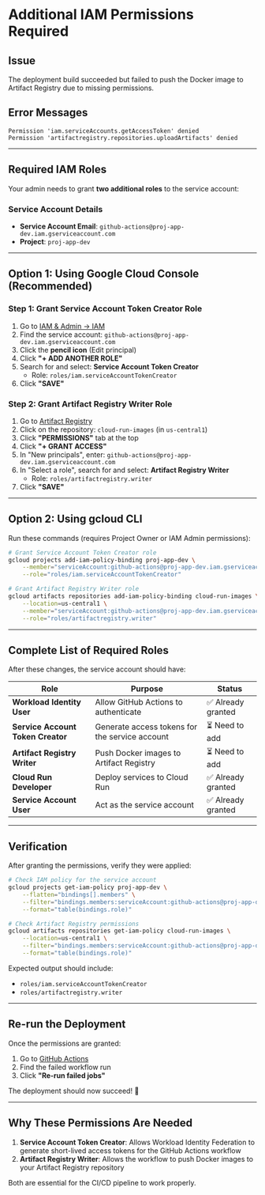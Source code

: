 # Additional IAM Permissions Required

## Issue
The deployment build succeeded but failed to push the Docker image to Artifact Registry due to missing permissions.

## Error Messages
```
Permission 'iam.serviceAccounts.getAccessToken' denied
Permission 'artifactregistry.repositories.uploadArtifacts' denied
```

---

## Required IAM Roles

Your admin needs to grant **two additional roles** to the service account:

### Service Account Details
- **Service Account Email**: `github-actions@proj-app-dev.iam.gserviceaccount.com`
- **Project**: `proj-app-dev`

---

## Option 1: Using Google Cloud Console (Recommended)

### Step 1: Grant Service Account Token Creator Role

1. Go to [IAM & Admin → IAM](https://console.cloud.google.com/iam-admin/iam?project=proj-app-dev)
2. Find the service account: `github-actions@proj-app-dev.iam.gserviceaccount.com`
3. Click the **pencil icon** (Edit principal)
4. Click **"+ ADD ANOTHER ROLE"**
5. Search for and select: **Service Account Token Creator**
   - Role: `roles/iam.serviceAccountTokenCreator`
6. Click **"SAVE"**

### Step 2: Grant Artifact Registry Writer Role

1. Go to [Artifact Registry](https://console.cloud.google.com/artifacts?project=proj-app-dev)
2. Click on the repository: `cloud-run-images` (in `us-central1`)
3. Click **"PERMISSIONS"** tab at the top
4. Click **"+ GRANT ACCESS"**
5. In "New principals", enter: `github-actions@proj-app-dev.iam.gserviceaccount.com`
6. In "Select a role", search for and select: **Artifact Registry Writer**
   - Role: `roles/artifactregistry.writer`
7. Click **"SAVE"**

---

## Option 2: Using gcloud CLI

Run these commands (requires Project Owner or IAM Admin permissions):

```bash
# Grant Service Account Token Creator role
gcloud projects add-iam-policy-binding proj-app-dev \
    --member="serviceAccount:github-actions@proj-app-dev.iam.gserviceaccount.com" \
    --role="roles/iam.serviceAccountTokenCreator"

# Grant Artifact Registry Writer role
gcloud artifacts repositories add-iam-policy-binding cloud-run-images \
    --location=us-central1 \
    --member="serviceAccount:github-actions@proj-app-dev.iam.gserviceaccount.com" \
    --role="roles/artifactregistry.writer"
```

---

## Complete List of Required Roles

After these changes, the service account should have:

| Role | Purpose | Status |
|------|---------|--------|
| **Workload Identity User** | Allow GitHub Actions to authenticate | ✅ Already granted |
| **Service Account Token Creator** | Generate access tokens for the service account | ⏳ Need to add |
| **Artifact Registry Writer** | Push Docker images to Artifact Registry | ⏳ Need to add |
| **Cloud Run Developer** | Deploy services to Cloud Run | ✅ Already granted |
| **Service Account User** | Act as the service account | ✅ Already granted |

---

## Verification

After granting the permissions, verify they were applied:

```bash
# Check IAM policy for the service account
gcloud projects get-iam-policy proj-app-dev \
    --flatten="bindings[].members" \
    --filter="bindings.members:serviceAccount:github-actions@proj-app-dev.iam.gserviceaccount.com" \
    --format="table(bindings.role)"

# Check Artifact Registry permissions
gcloud artifacts repositories get-iam-policy cloud-run-images \
    --location=us-central1 \
    --filter="bindings.members:serviceAccount:github-actions@proj-app-dev.iam.gserviceaccount.com" \
    --format="table(bindings.role)"
```

Expected output should include:
- `roles/iam.serviceAccountTokenCreator`
- `roles/artifactregistry.writer`

---

## Re-run the Deployment

Once the permissions are granted:

1. Go to [GitHub Actions](https://github.com/Maximus-Technologies-Uganda/maximus-training-patrick-mirror/actions)
2. Find the failed workflow run
3. Click **"Re-run failed jobs"**

The deployment should now succeed! 🚀

---

## Why These Permissions Are Needed

1. **Service Account Token Creator**: Allows Workload Identity Federation to generate short-lived access tokens for the GitHub Actions workflow
2. **Artifact Registry Writer**: Allows the workflow to push Docker images to your Artifact Registry repository

Both are essential for the CI/CD pipeline to work properly.

